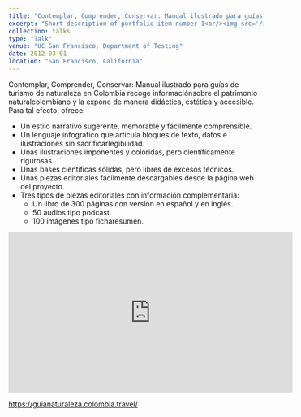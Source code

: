```yaml
---
title: "Contemplar, Comprender, Conservar: Manual ilustrado para guías de turismo de naturaleza en Colombia"
excerpt: "Short description of portfolio item number 1<br/><img src='/images/500x300.png'>"
collection: talks
type: "Talk"
venue: "UC San Francisco, Department of Testing"
date: 2012-03-01
location: "San Francisco, California"
---
```


Contemplar, Comprender, Conservar: Manual ilustrado para guías de turismo de naturaleza en Colombia recoge informaciónsobre el patrimonio naturalcolombiano y la expone de manera didáctica, estética y accesible. Para tal efecto, ofrece:

- Un estilo narrativo sugerente, memorable y fácilmente comprensible.
- Un lenguaje infográfico que articula bloques de texto, datos e ilustraciones sin sacrificarlegibilidad.
- Unas ilustraciones imponentes y coloridas, pero científicamente rigurosas.
- Unas bases científicas sólidas, pero libres de excesos técnicos.
- Unas piezas editoriales fácilmente descargables desde la página web del proyecto.
- Tres tipos de piezas editoriales con información complementaria:
  * Un libro de 300 páginas con versión en español y en inglés.
  * 50 audios tipo podcast.
  * 100 imágenes tipo ficharesumen.

<iframe width="560" height="315" src="https://www.youtube.com/embed/ZyXBzO-_6x8" title="YouTube video player" frameborder="0" allow="accelerometer; autoplay; clipboard-write; encrypted-media; gyroscope; picture-in-picture" allowfullscreen></iframe>

https://guianaturaleza.colombia.travel/
